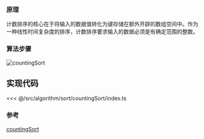 ### 原理

计数排序的核心在于将输入的数据值转化为键存储在额外开辟的数组空间中。作为一种线性时间复杂度的排序，计数排序要求输入的数据必须是有确定范围的整数。

### 算法步骤

![countingSort](@images/src/algorithm/sort/countingSort/images/countingSort.gif)

## 实现代码

<<< @/src/algorithm/sort/countingSort/index.ts

### 参考

[countingSort](https://github.com/Rain120/JS-Sorting-Algorithm/blob/master/8.countingSort.md)
